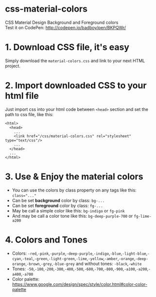# css-material-colors
CSS Material Design Background and Foreground colors  
Test it on CodePen: http://codepen.io/badboy/pen/BKPQWr/

# 1. Download CSS file, it's easy
Simply download the `material-colors.css` and link to your next HTML project.

# 2. Import downloaded CSS to your html file
Just import css into your html code between `<head>` section and set the path to css file, like this:
```
<html>
  <head>
    ...
    <link href="/css/material-colors.css" rel="stylesheet" type="text/css"/>
    ...
  </head>
  ...
</html>
```

# 3. Use & Enjoy the material colors
- You can use the colors by class property on any tags like this: `class="..."`
- Can be set **background** color by class: `bg-...`
- Can be set **foreground** color by class: `fg-...`
- May be call a simple color like this: `bg-indigo` or `fg-pink`
- And may be call a color tone  like this: `bg-deep-purple-700` or `fg-lime-a200`
 
# 4. Colors and Tones
- Colors: `-red`,`-pink`,`-purple`,`-deep-purple`,`-indigo`,`-blue`,`-light-blue`,`-cyan`,`-teal`,`-green`,`-light-green`,`-lime`,`-yellow`,`-amber`,`-orange`,`-deep-orange`,`-brown`,`-grey`,`-blue-grey` and without tones: `-black`,`-white`
- Tones: `-50`,`-100`,`-200`,`-300`,`-400`,`-500`,`-600`,`-700`,`-800`,`-900`,`-a100`,`-a200`,`-a400`,`-a700`
- Color palette: https://www.google.com/design/spec/style/color.html#color-color-palette

